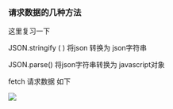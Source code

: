 ### 请求数据的几种方法







这里复习一下 

 JSON.stringify ( )  将json 转换为 json字符串

JSON.parse()    将json字符串转换为 javascript对象

fetch 请求数据  如下



![](D:\QQ截图\fetch请求的基本语法.png)